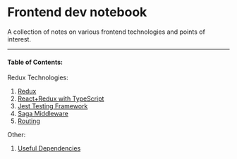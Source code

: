 # Frontend dev notebook

A collection of notes on various frontend technologies and points of interest.

---

#### Table of Contents:

Redux Technologies:
1. [Redux](https://github.com/LiamRoss/front-end-notes/blob/master/Redux.md#redux-notes)
2. [React+Redux with TypeScript](https://github.com/LiamRoss/front-end-notes/blob/master/React_Redux_TypeScript.md#react-and-redux-with-typescript)
3. [Jest Testing Framework](https://github.com/LiamRoss/front-end-notes/blob/master/Jest.md#jest-testing-framework)
4. [Saga Middleware](https://github.com/LiamRoss/front-end-notes/blob/master/Saga.md#saga-middleware)
5. [Routing](https://github.com/LiamRoss/front-end-notes/blob/master/Routing.md#routing)

Other:
1. [Useful Dependencies](https://github.com/LiamRoss/front-end-notes/blob/master/Useful_Dependencies.md#useful-dependencies)
